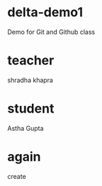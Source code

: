 # delta-demo1
Demo for Git and Github class

# teacher
shradha khapra

# student 
Astha Gupta

# again
create
